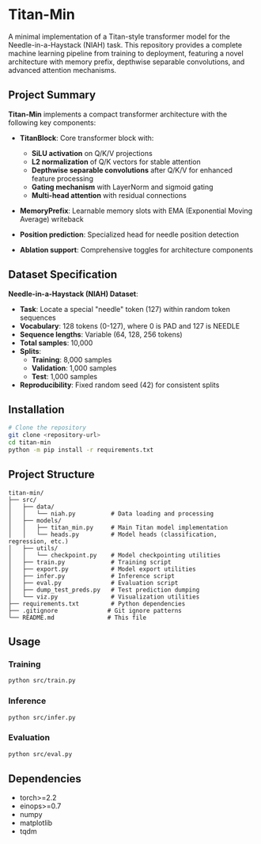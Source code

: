 # Titan-Min

A minimal implementation of a Titan-style transformer model for the Needle-in-a-Haystack (NIAH) task. This repository provides a complete machine learning pipeline from training to deployment, featuring a novel architecture with memory prefix, depthwise separable convolutions, and advanced attention mechanisms.

## Project Summary

**Titan-Min** implements a compact transformer architecture with the following key components:

- **TitanBlock**: Core transformer block with:
  - **SiLU activation** on Q/K/V projections
  - **L2 normalization** of Q/K vectors for stable attention
  - **Depthwise separable convolutions** after Q/K/V for enhanced feature processing
  - **Gating mechanism** with LayerNorm and sigmoid gating
  - **Multi-head attention** with residual connections

- **MemoryPrefix**: Learnable memory slots with EMA (Exponential Moving Average) writeback
- **Position prediction**: Specialized head for needle position detection
- **Ablation support**: Comprehensive toggles for architecture components

## Dataset Specification

**Needle-in-a-Haystack (NIAH) Dataset**:
- **Task**: Locate a special "needle" token (127) within random token sequences
- **Vocabulary**: 128 tokens (0-127), where 0 is PAD and 127 is NEEDLE
- **Sequence lengths**: Variable (64, 128, 256 tokens)
- **Total samples**: 10,000
- **Splits**: 
  - **Training**: 8,000 samples
  - **Validation**: 1,000 samples  
  - **Test**: 1,000 samples
- **Reproducibility**: Fixed random seed (42) for consistent splits

## Installation

```bash
# Clone the repository
git clone <repository-url>
cd titan-min
python -m pip install -r requirements.txt
```

## Project Structure

```
titan-min/
├── src/
│   ├── data/
│   │   └── niah.py          # Data loading and processing
│   ├── models/
│   │   ├── titan_min.py     # Main Titan model implementation
│   │   └── heads.py         # Model heads (classification, regression, etc.)
│   ├── utils/
│   │   └── checkpoint.py    # Model checkpointing utilities
│   ├── train.py             # Training script
│   ├── export.py            # Model export utilities
│   ├── infer.py             # Inference script
│   ├── eval.py              # Evaluation script
│   ├── dump_test_preds.py   # Test prediction dumping
│   └── viz.py               # Visualization utilities
├── requirements.txt         # Python dependencies
├── .gitignore              # Git ignore patterns
└── README.md               # This file
```

## Usage

### Training
```bash
python src/train.py
```

### Inference
```bash
python src/infer.py
```

### Evaluation
```bash
python src/eval.py
```

## Dependencies

- torch>=2.2
- einops>=0.7
- numpy
- matplotlib
- tqdm

